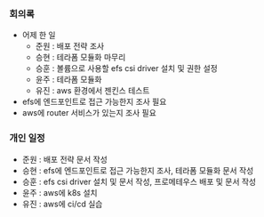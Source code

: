 ### 회의록

- 어제 한 일
    - 준원 : 배포 전략 조사
    - 승현 : 테라폼 모듈화 마무리
    - 승훈 : 볼륨으로 사용할 efs csi driver 설치 및 권한 설정
    - 윤주 : 테라폼 모듈화
    - 유진 : aws 환경에서 젠킨스 테스트
- efs에 엔드포인트로 접근 가능한지 조사 필요
- aws에 router 서비스가 있는지 조사 필요

### 개인 일정

- 준원 : 배포 전략 문서 작성
- 승현 : efs에 엔드포인트로 접근 가능한지 조사, 테라폼 모듈화 문서 작성
- 승훈 : efs csi driver 설치 및 문서 작성, 프로메테우스 배포 및 문서 작성
- 윤주 : aws에 k8s 설치
- 유진 : aws에 ci/cd 실습

